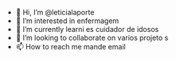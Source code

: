 - 👋 Hi, I’m @leticialaporte
- 👀 I’m interested in  enfermagem 
- 🌱 I’m currently learni es    cuidador de idosos 
- 💞️ I’m looking to collaborate on   varios projeto s
- 📫 How to reach me   mande email

<!---
leticialaporte/leticialaporte is a ✨ special ✨ repository because its `README.md` (this file) appears on your GitHub profile.
You can click the Preview link to take a look at your changes.
--->
